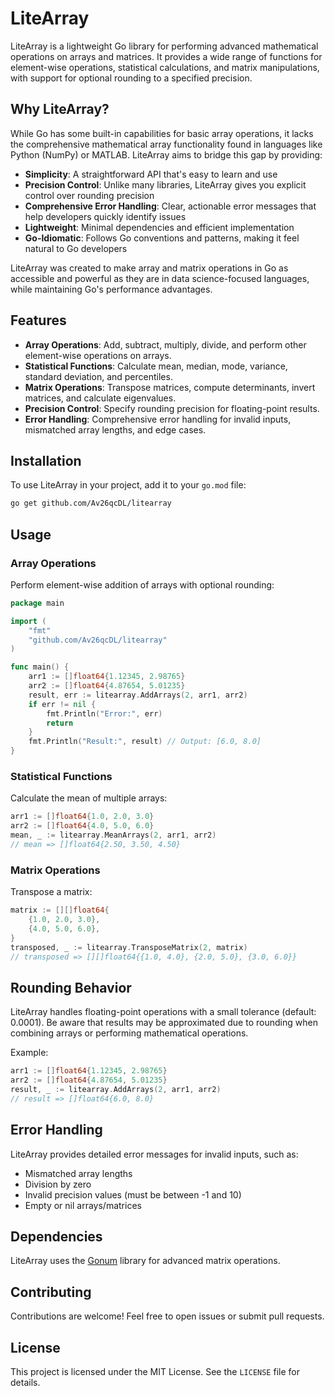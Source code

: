 # LiteArray

LiteArray is a lightweight Go library for performing advanced mathematical operations on arrays and matrices. It provides a wide range of functions for element-wise operations, statistical calculations, and matrix manipulations, with support for optional rounding to a specified precision. 

## Why LiteArray?

While Go has some built-in capabilities for basic array operations, it lacks the comprehensive mathematical array functionality found in languages like Python (NumPy) or MATLAB. LiteArray aims to bridge this gap by providing:

- **Simplicity**: A straightforward API that's easy to learn and use
- **Precision Control**: Unlike many libraries, LiteArray gives you explicit control over rounding precision
- **Comprehensive Error Handling**: Clear, actionable error messages that help developers quickly identify issues
- **Lightweight**: Minimal dependencies and efficient implementation
- **Go-Idiomatic**: Follows Go conventions and patterns, making it feel natural to Go developers

LiteArray was created to make array and matrix operations in Go as accessible and powerful as they are in data science-focused languages, while maintaining Go's performance advantages.

## Features

- **Array Operations**: Add, subtract, multiply, divide, and perform other element-wise operations on arrays.
- **Statistical Functions**: Calculate mean, median, mode, variance, standard deviation, and percentiles.
- **Matrix Operations**: Transpose matrices, compute determinants, invert matrices, and calculate eigenvalues.
- **Precision Control**: Specify rounding precision for floating-point results.
- **Error Handling**: Comprehensive error handling for invalid inputs, mismatched array lengths, and edge cases.

## Installation

To use LiteArray in your project, add it to your `go.mod` file:

```bash
go get github.com/Av26qcDL/litearray
```

## Usage

### Array Operations

Perform element-wise addition of arrays with optional rounding:

```go
package main

import (
    "fmt"
    "github.com/Av26qcDL/litearray"
)

func main() {
    arr1 := []float64{1.12345, 2.98765}
    arr2 := []float64{4.87654, 5.01235}
    result, err := litearray.AddArrays(2, arr1, arr2)
    if err != nil {
        fmt.Println("Error:", err)
        return
    }
    fmt.Println("Result:", result) // Output: [6.0, 8.0]
}
```

### Statistical Functions

Calculate the mean of multiple arrays:

```go
arr1 := []float64{1.0, 2.0, 3.0}
arr2 := []float64{4.0, 5.0, 6.0}
mean, _ := litearray.MeanArrays(2, arr1, arr2)
// mean => []float64{2.50, 3.50, 4.50}
```

### Matrix Operations

Transpose a matrix:

```go
matrix := [][]float64{
    {1.0, 2.0, 3.0},
    {4.0, 5.0, 6.0},
}
transposed, _ := litearray.TransposeMatrix(2, matrix)
// transposed => [][]float64{{1.0, 4.0}, {2.0, 5.0}, {3.0, 6.0}}
```

## Rounding Behavior

LiteArray handles floating-point operations with a small tolerance (default: 0.0001). Be aware that results may be approximated due to rounding when combining arrays or performing mathematical operations.

Example:

```go
arr1 := []float64{1.12345, 2.98765}
arr2 := []float64{4.87654, 5.01235}
result, _ := litearray.AddArrays(2, arr1, arr2)
// result => []float64{6.0, 8.0}
```

## Error Handling

LiteArray provides detailed error messages for invalid inputs, such as:

- Mismatched array lengths
- Division by zero
- Invalid precision values (must be between -1 and 10)
- Empty or nil arrays/matrices

## Dependencies

LiteArray uses the [Gonum](https://gonum.org/) library for advanced matrix operations.

## Contributing

Contributions are welcome! Feel free to open issues or submit pull requests.

## License

This project is licensed under the MIT License. See the `LICENSE` file for details.